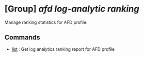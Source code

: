 # [Group] _afd log-analytic ranking_

Manage ranking statistics for AFD profile.

## Commands

- [list](/Commands/afd/log-analytic/ranking/_list.md)
: Get log analytics ranking report for AFD profile
